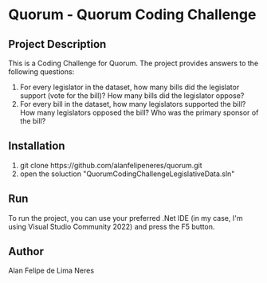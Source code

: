 # Quorum - Quorum Coding Challenge

## Project Description
This is a Coding Challenge for Quorum. The project provides answers to the following questions:

<ol>
  <li>For every legislator in the dataset, how many bills did the legislator support (vote for the bill)? How many bills did the legislator oppose?</li>
  <li>For every bill in the dataset, how many legislators supported the bill? How many legislators opposed the bill? Who was the primary sponsor of the bill?</li>
</ol> 

## Installation
<ol>
  <li>git clone https://github.com/alanfelipeneres/quorum.git</li>
  <li>open the soluction "QuorumCodingChallengeLegislativeData.sln"</li>
</ol>

## Run
To run the project, you can use your preferred .Net IDE (in my case, I'm using Visual Studio Community 2022) and press the F5 button.

## Author
Alan Felipe de Lima Neres


